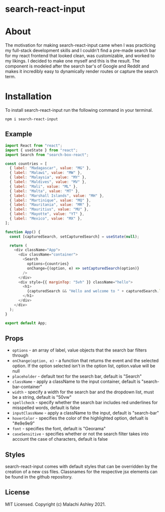 # search-react-input

# About

The motivation for making search-react-input came when I was practicing my full-stack development skills and I couldn't find a pre-made search bar for my react frontend that looked clean, was customizable, and worked to my likings. I decided to make one myself and this is the result. The component is modeled after the search bar's of Google and Reddit and makes it incredibly easy to dynamically render routes or capture the search term.

# Installation

To install search-react-input run the following command in your terminal.

```
npm i search-react-input
```

## Example

```javascript
import React from "react";
import { useState } from "react";
import Search from "search-box-react";

const countries = [
  { label: "Madagascar", value: "MG" },
  { label: "Malawi", value: "MW" },
  { label: "Malaysia", value: "MY" },
  { label: "Maldives", value: "MV" },
  { label: "Mali", value: "ML" },
  { label: "Malta", value: "MT" },
  { label: "Marshall Islands", value: "MH" },
  { label: "Martinique", value: "MQ" },
  { label: "Mauritania", value: "MR" },
  { label: "Mauritius", value: "MU" },
  { label: "Mayotte", value: "YT" },
  { label: "Mexico", value: "MX" },
];

function App() {
  const [capturedSearch, setCapturedSearch] = useState(null);

  return (
    <div className="App">
      <div className="container">
        <Search
          options={countries}
          onChange={(option, e) => setCapturedSearch(option)}
        />
      </div>
      <div style={{ marginTop: "5vh" }} className="hello">
        <h1>
          {capturedSearch && "Hello and welcome to " + capturedSearch.label}
        </h1>
      </div>
    </div>
  );
}

export default App;
```

## Props

- `options` - an array of label, value objects that the search bar filters through
- `onChange(option, e)` - a function that returns the event and the selected option. If the option selected isn't in the option list, option.value will be null
- `placeholder` - default text for the search bar, default is "Search"
- `className` - apply a className to the input container, default is "search-bar-container"
- `width` - specify a width for the search bar and the dropdown list, must be a string, default is "50vw"
- `spellcheck` - specify whether the search bar includes red underlines for misspelled words, default is false
- `inputClassName` - apply a className to the input, default is "search-bar"
- `hoverColor` - specifies the color of the highlighted option, defualt is "#e9e9e9"
- `font` - specifies the font, default is "Georama"
- `caseSensitive` - specifies whether or not the search filter takes into account the case of characters, default is false

## Styles

search-react-input comes with default styles that can be overridden by the creation of a new css files. Classnames for the respective jsx elements can be found in the github repository.

## License

MIT Licensed. Copyright (c) Malachi Ashley 2021.

